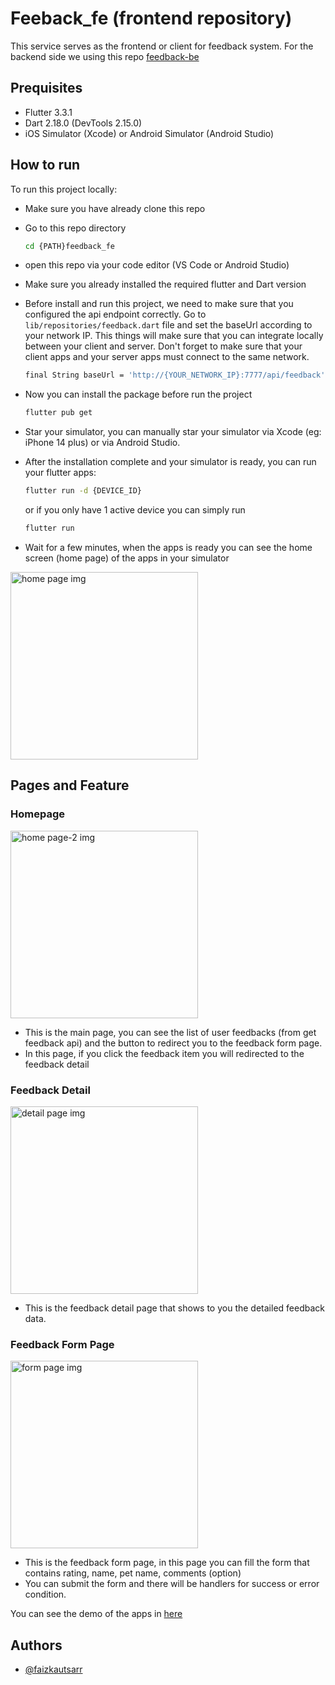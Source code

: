 # Feeback_fe (frontend repository)

This service serves as the frontend or client for feedback system. For the backend side we using this repo [feedback-be](https://github.com/faizkautsarr/feedback-be)

## Prequisites

- Flutter 3.3.1
- Dart 2.18.0 (DevTools 2.15.0)
- iOS Simulator (Xcode) or Android Simulator (Android Studio)

## How to run

To run this project locally:

- Make sure you have already clone this repo

- Go to this repo directory

  ```bash
  cd {PATH}feedback_fe
  ```

- open this repo via your code editor (VS Code or Android Studio)

- Make sure you already installed the required flutter and Dart version

- Before install and run this project, we need to make sure that you configured the api endpoint correctly. Go to `lib/repositories/feedback.dart` file and set the baseUrl according to your network IP. This things will make sure that you can integrate locally between your client and server. Don't forget to make sure that your client apps and your server apps must connect to the same network.

  ```bash
  final String baseUrl = 'http://{YOUR_NETWORK_IP}:7777/api/feedback';
  ```

- Now you can install the package before run the project

  ```bash
  flutter pub get
  ```

- Star your simulator, you can manually star your simulator via Xcode (eg: iPhone 14 plus) or via Android Studio.

- After the installation complete and your simulator is ready, you can run your flutter apps:

  ```bash
  flutter run -d {DEVICE_ID}
  ```

  or if you only have 1 active device you can simply run

  ```bash
  flutter run
  ```

- Wait for a few minutes, when the apps is ready you can see the home screen (home page) of the apps in your simulator

<img src="https://i.ibb.co/FWjVMLf/Simulator-Screen-Shot-i-Phone-14-Plus-2024-01-10-at-13-07-56.png" alt="home page img" width="300">

## Pages and Feature

### Homepage

<img src="https://i.ibb.co/P55stSp/Simulator-Screen-Shot-i-Phone-14-Plus-2024-01-10-at-13-09-07.png" alt="home page-2 img" width="300">

- This is the main page, you can see the list of user feedbacks (from get feedback api) and the button to redirect you to the feedback form page.
- In this page, if you click the feedback item you will redirected to the feedback detail

### Feedback Detail

<img src="https://i.ibb.co/RYychLR/Simulator-Screen-Shot-i-Phone-14-Plus-2024-01-10-at-13-09-47.png" alt="detail page img" width="300">

- This is the feedback detail page that shows to you the detailed feedback data.

### Feedback Form Page

<img src="https://i.ibb.co/P5hGh1x/Simulator-Screen-Shot-i-Phone-14-Plus-2024-01-10-at-13-07-52.png" alt="form page img" width="300">

- This is the feedback form page, in this page you can fill the form that contains rating, name, pet name, comments (option)
- You can submit the form and there will be handlers for success or error condition.

You can see the demo of the apps in [here](https://drive.google.com/file/d/1PpCnVfmEZVMnCIfWLw5knlNNxY67qTj8/view?usp=sharing)

## Authors

- [@faizkautsarr](https://www.github.com/faizkautsarr)
